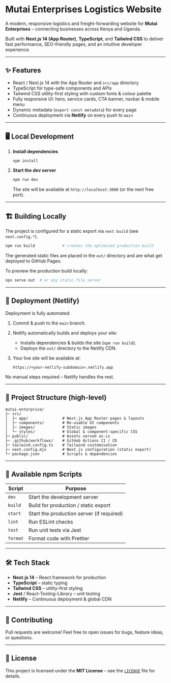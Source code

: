 # Mutai Enterprises Logistics Website

A modern, responsive logistics and freight-forwarding website for **Mutai Enterprises** – connecting businesses across Kenya and Uganda.

Built with **Next.js 14 (App Router)**, **TypeScript**, and **Tailwind CSS** to deliver fast performance, SEO-friendly pages, and an intuitive developer experience.

---

## ✨  Features

- React / Next.js 14 with the App Router and `src/app` directory
- TypeScript for type-safe components and APIs
- Tailwind CSS utility-first styling with custom fonts & colour palette
- Fully responsive UI: hero, service cards, CTA banner, navbar & mobile menu
- Dynamic metadata (`export const metadata`) for every page
- Continuous deployment via **Netlify** on every push to `main`

---

## 🖥️  Local Development

1. **Install dependencies**

   ```bash
   npm install
   ```

2. **Start the dev server**

   ```bash
   npm run dev
   ```

   The site will be available at `http://localhost:3000` (or the next free port).

---

## 🏗️  Building Locally

The project is configured for a static export via `next build` (see `next.config.*`).

```bash
npm run build            # creates the optimized production build
```

The generated static files are placed in the `out/` directory and are what get deployed to GitHub Pages.

To preview the production build locally:

```bash
npx serve out  # or any static-file server
```

---

## 🚀  Deployment (Netlify)

Deployment is fully automated:

1. Commit & push to the `main` branch.
2. Netlify automatically builds and deploys your site:
   - Installs dependencies & builds the site (`npm run build`).
   - Deploys the `out/` directory to the Netlify CDN.
   
3. Your live site will be available at:

   ```
   https://<your-netlify-subdomain>.netlify.app
   ```

No manual steps required – Netlify handles the rest.

---

## 📂  Project Structure (high-level)

```
mutai-enterprise/
├─ src/
│  ├─ app/               # Next.js App Router pages & layouts
│  ├─ components/        # Re-usable UI components
│  ├─ images/            # Static images
│  └─ styles/            # Global & component-specific CSS
├─ public/               # Assets served as-is
├─ .github/workflows/    # GitHub Actions CI / CD
├─ tailwind.config.ts    # Tailwind customisation
├─ next.config.mjs       # Next.js configuration (static export)
└─ package.json          # Scripts & dependencies
```

---

## 📜  Available npm Scripts

| Script        | Purpose                                   |
| ------------- | ----------------------------------------- |
| `dev`         | Start the development server              |
| `build`       | Build for production / static export      |
| `start`       | Start the production server (if required) |
| `lint`        | Run ESLint checks                         |
| `test`        | Run unit tests via Jest                   |
| `format`      | Format code with Prettier                 |

---

## 🛠️  Tech Stack

- **Next.js 14** – React framework for production
- **TypeScript** – static typing
- **Tailwind CSS** – utility-first styling
- **Jest** / React-Testing-Library – unit testing
- **Netlify** – Continuous deployment & global CDN

---

## 🤝  Contributing

Pull requests are welcome! Feel free to open issues for bugs, feature ideas, or questions.

---

## 📄  License

This project is licensed under the **MIT License** – see the [`LICENSE`](LICENSE) file for details.